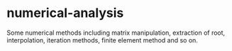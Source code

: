 # numerical-analysis
Some numerical methods including matrix manipulation, extraction of root, interpolation, iteration methods, finite element method and so on. 
